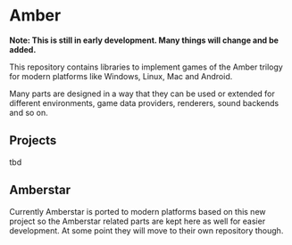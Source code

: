 # Amber

**Note: This is still in early development. Many things will change and be added.**

This repository contains libraries to implement games of the Amber trilogy for modern platforms like Windows, Linux, Mac and Android.

Many parts are designed in a way that they can be used or extended for different environments, game data providers, renderers, sound backends and so on.


## Projects

tbd


## Amberstar

Currently Amberstar is ported to modern platforms based on this new project so the Amberstar related parts are kept here as well for easier development. At some point they will move to their own repository though.
